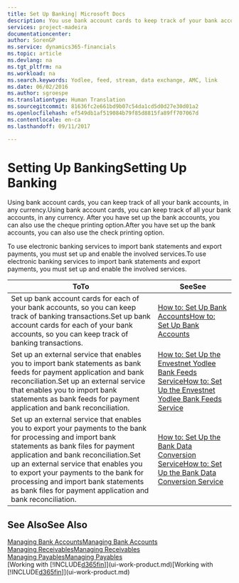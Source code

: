 ```yaml
---
title: Set Up Banking| Microsoft Docs
description: You use bank account cards to keep track of your bank accounts and set up bank feeds, such as Yodlee, to exchange data.
services: project-madeira
documentationcenter: 
author: SorenGP
ms.service: dynamics365-financials
ms.topic: article
ms.devlang: na
ms.tgt_pltfrm: na
ms.workload: na
ms.search.keywords: Yodlee, feed, stream, data exchange, AMC, link
ms.date: 06/02/2016
ms.author: sgroespe
ms.translationtype: Human Translation
ms.sourcegitcommit: 81636fc2e661bd9b07c54da1cd5d0d27e30d01a2
ms.openlocfilehash: ef549db1af519084b79f85d8815fa89ff707067d
ms.contentlocale: en-ca
ms.lasthandoff: 09/11/2017

---
```

# <a name="setting-up-banking"></a><span data-ttu-id="2e95c-103">Setting Up Banking</span><span class="sxs-lookup"><span data-stu-id="2e95c-103">Setting Up Banking</span></span>
<span data-ttu-id="2e95c-104">Using bank account cards, you can keep track of all your bank accounts, in any currency.</span><span class="sxs-lookup"><span data-stu-id="2e95c-104">Using bank account cards, you can keep track of all your bank accounts, in any currency.</span></span> <span data-ttu-id="2e95c-105">After you have set up the bank accounts, you can also use the cheque printing option.</span><span class="sxs-lookup"><span data-stu-id="2e95c-105">After you have set up the bank accounts, you can also use the check printing option.</span></span>

<span data-ttu-id="2e95c-106">To use electronic banking services to import bank statements and  export payments, you must set up and enable the involved services.</span><span class="sxs-lookup"><span data-stu-id="2e95c-106">To use electronic banking services to import bank statements and  export payments, you must set up and enable the involved services.</span></span>

| <span data-ttu-id="2e95c-107">To</span><span class="sxs-lookup"><span data-stu-id="2e95c-107">To</span></span> | <span data-ttu-id="2e95c-108">See</span><span class="sxs-lookup"><span data-stu-id="2e95c-108">See</span></span> |
| --- | --- |
| <span data-ttu-id="2e95c-109">Set up bank account cards for each of your bank accounts, so you can keep track of banking transactions.</span><span class="sxs-lookup"><span data-stu-id="2e95c-109">Set up bank account cards for each of your bank accounts, so you can keep track of banking transactions.</span></span> |[<span data-ttu-id="2e95c-110">How to: Set Up Bank Accounts</span><span class="sxs-lookup"><span data-stu-id="2e95c-110">How to: Set Up Bank Accounts</span></span>](bank-how-setup-bank-accounts.md) |
| <span data-ttu-id="2e95c-111">Set up an external service that enables you to import bank statements as bank feeds for payment application and bank reconciliation.</span><span class="sxs-lookup"><span data-stu-id="2e95c-111">Set up an external service that enables you to import bank statements as bank feeds for payment application and bank reconciliation.</span></span> |[<span data-ttu-id="2e95c-112">How to: Set Up the Envestnet Yodlee Bank Feeds Service</span><span class="sxs-lookup"><span data-stu-id="2e95c-112">How to: Set Up the Envestnet Yodlee Bank Feeds Service</span></span>](bank-how-setup-bank-statement-service.md) |
| <span data-ttu-id="2e95c-113">Set up an external service that enables you to export your payments to the bank for processing  and import bank statements as bank files for payment application and bank reconciliation.</span><span class="sxs-lookup"><span data-stu-id="2e95c-113">Set up an external service that enables you to export your payments to the bank for processing  and import bank statements as bank files for payment application and bank reconciliation.</span></span> |[<span data-ttu-id="2e95c-114">How to: Set Up the Bank Data Conversion Service</span><span class="sxs-lookup"><span data-stu-id="2e95c-114">How to: Set Up the Bank Data Conversion Service</span></span>](bank-how-setup-bank-data-conversion-service.md) |

## <a name="see-also"></a><span data-ttu-id="2e95c-115">See Also</span><span class="sxs-lookup"><span data-stu-id="2e95c-115">See Also</span></span>
[<span data-ttu-id="2e95c-116">Managing Bank Accounts</span><span class="sxs-lookup"><span data-stu-id="2e95c-116">Managing Bank Accounts</span></span>](bank-manage-bank-accounts.md)  
[<span data-ttu-id="2e95c-117">Managing Receivables</span><span class="sxs-lookup"><span data-stu-id="2e95c-117">Managing Receivables</span></span>](receivables-manage-receivables.md)  
[<span data-ttu-id="2e95c-118">Managing Payables</span><span class="sxs-lookup"><span data-stu-id="2e95c-118">Managing Payables</span></span>](payables-manage-payables.md)  
<span data-ttu-id="2e95c-119">[Working with [!INCLUDE[d365fin](includes/d365fin_md.md)]](ui-work-product.md)</span><span class="sxs-lookup"><span data-stu-id="2e95c-119">[Working with [!INCLUDE[d365fin](includes/d365fin_md.md)]](ui-work-product.md)</span></span>

